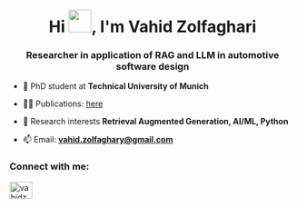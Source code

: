 <h1 align="center">Hi <img src="https://raw.githubusercontent.com/Tarikul-Islam-Anik/Animated-Fluent-Emojis/master/Emojis/Hand%20gestures/Waving%20Hand.png" width="40" height="40"/>, I'm Vahid Zolfaghari</h1>
<h3 align="center"> Researcher in application of RAG and LLM in automotive software design</h3>


- 🔭 PhD student at **Technical University of Munich**

- 👨‍💻 Publications: [here](https://scholar.google.com/citations?user=ydmDECEAAAAJ&hl=en)

- 💬 Research interests **Retrieval Augmented Generation, AI/ML, Python**

- 📫 Email: **vahid.zolfaghary@gmail.com**

<h3 align="left">Connect with me:</h3>
<p align="left">
<a href="https://www.linkedin.com/in/vahid-zolfaghari-4516a420/" target="blank"><img align="center" src="https://raw.githubusercontent.com/rahuldkjain/github-profile-readme-generator/master/src/images/icons/Social/linked-in-alt.svg" alt="vahidzolf" height="30" width="40" /></a>
</p>
